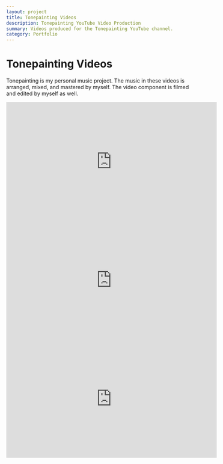 ```yaml
---
layout: project
title: Tonepainting Videos
description: Tonepainting YouTube Video Production
summary: Videos produced for the Tonepainting YouTube channel.
category: Portfolio
---
```


# Tonepainting Videos

Tonepainting is my personal music project. The music in these videos is arranged, mixed, and mastered by myself. The video component is filmed and edited by myself as well.


<iframe width="560" height="315" src="https://www.youtube.com/embed/nNV1opm079U" title="YouTube video player" frameborder="0" allow="accelerometer; autoplay; clipboard-write; encrypted-media; gyroscope; picture-in-picture" allowfullscreen></iframe>

<iframe width="560" height="315" src="https://www.youtube.com/embed/UE5Arsl685c" title="YouTube video player" frameborder="0" allow="accelerometer; autoplay; clipboard-write; encrypted-media; gyroscope; picture-in-picture" allowfullscreen></iframe>

<iframe width="560" height="315" src="https://www.youtube.com/embed/nYMg1LDdWxk" title="YouTube video player" frameborder="0" allow="accelerometer; autoplay; clipboard-write; encrypted-media; gyroscope; picture-in-picture" allowfullscreen></iframe>
